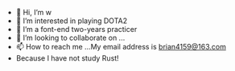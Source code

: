 - 👋 Hi, I’m w
- 👀 I’m interested in playing DOTA2
- 🌱 I’m a font-end two-years practicer
- 💞️ I’m looking to collaborate on ...
- 📫 How to reach me ...My email address is brian4159@163.com
- Because I have not study Rust!

<!---
brian4159/brian4159 is a ✨ special ✨ repository because its `README.md` (this file) appears on your GitHub profile.
You can click the Preview link to take a look at your changes.
--->

